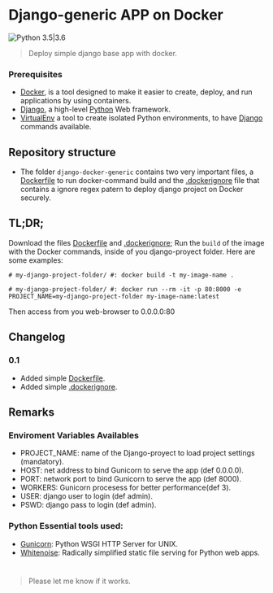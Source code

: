 # Django-generic APP on Docker
![Python 3.5|3.6](https://img.shields.io/badge/Python-3.6%2F3.7-blue.svg)

> Deploy simple django base app with docker.

### Prerequisites

- [Docker](https://www.docker.com/get-started), is a tool designed to make it easier to create, deploy, and run applications by using containers.
- [Django](https://www.djangoproject.com/), a high-level [Python](https://www.python.org/) Web framework.
- [VirtualEnv](https://virtualenv.pypa.io/en/latest/) a tool to create isolated Python environments, to have [Django](https://www.djangoproject.com/) commands available.

## Repository structure
* The folder `django-docker-generic` contains two very important files, a [Dockerfile](https://raw.githubusercontent.com/tinolin/django-docker-generic/master/Dockerfile) to run docker-command build and the [.dockerignore](https://raw.githubusercontent.com/tinolin/django-docker-generic/master/.dockerignore) file that contains a ignore regex patern to deploy django project on Docker securely.

## TL;DR;

Download the files [Dockerfile](https://raw.githubusercontent.com/tinolin/django-docker-generic/master/Dockerfile) and [.dockerignore](https://raw.githubusercontent.com/tinolin/django-docker-generic/master/.dockerignore); Run the `build` of the image with the Docker commands, inside of you django-proyect folder. Here are some examples:

```console
# my-django-project-folder/ #: docker build -t my-image-name .

# my-django-project-folder/ #: docker run --rm -it -p 80:8000 -e PROJECT_NAME=my-django-project-folder my-image-name:latest

```

Then access from you web-browser to 0.0.0.0:80

## Changelog

### 0.1

* Added simple [Dockerfile](https://raw.githubusercontent.com/tinolin/django-docker-generic/master/Dockerfile).
* Added simple [.dockerignore](https://raw.githubusercontent.com/tinolin/django-docker-generic/master/.dockerignore).

## Remarks

### Enviroment Variables Availables

- PROJECT_NAME: name of the Django-proyect to load project settings (mandatory).
- HOST: net address to bind Gunicorn to serve the app (def 0.0.0.0).
- PORT: network port to bind Gunicorn to serve the app (def 8000).
- WORKERS: Gunicorn procesess for better performance(def 3). 
- USER: django user to login (def admin).
- PSWD: django pass to login (def admin).


### Python Essential tools used:

- [Gunicorn](https://gunicorn.org/): Python WSGI HTTP Server for UNIX.
- [Whitenoise](http://whitenoise.evans.io/en/stable/): Radically simplified static file serving for Python web apps. 


#

> Please let me know if it works.
